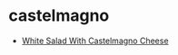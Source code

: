 # castelmagno

 * [White Salad With Castelmagno Cheese](../../index/w/white-salad-with-castelmagno-cheese-232694.json)
